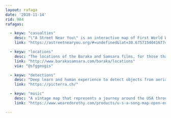 ```yaml
---
layout: rafaga
date: '2018-11-14'
rid: 984
rafagas:

  - keyw: "casualties"
    desc: "\"A Street Near You\" is an interactive map of First World War casualties collected from the half million registries gathered at official archives"
    link: "https://astreetnearyou.org/#=undefined&lat=30.675715404167743&lon=-12.656250000000002&zoom=3"

  - keyw: "locations"
    desc: "The locations of the Baraka and Samsara films, for those that love great natural sceneries"
    link: "http://www.barakasamsara.com/baraka/locations"
    via: "@sfggeogis"

  - keyw: "detections"
    desc: "Deep learn and human experience to detect objects from aerial images using differently specialized detectors, now as an open beta"
    link: "https://picterra.ch/"

  - keyw: "music"
    desc: "A vintage map that represents a journey around the USA through song titles converted into place names, along with a 60 hours Spotify playlist"
    link: "https://www.wearedorothy.com/products/u-s-a-song-map-open-edition"

---
```

